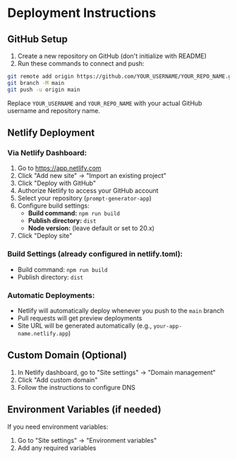 # Deployment Instructions

## GitHub Setup

1. Create a new repository on GitHub (don't initialize with README)
2. Run these commands to connect and push:

```bash
git remote add origin https://github.com/YOUR_USERNAME/YOUR_REPO_NAME.git
git branch -M main
git push -u origin main
```

Replace `YOUR_USERNAME` and `YOUR_REPO_NAME` with your actual GitHub username and repository name.

## Netlify Deployment

### Via Netlify Dashboard:

1. Go to https://app.netlify.com
2. Click "Add new site" → "Import an existing project"
3. Click "Deploy with GitHub"
4. Authorize Netlify to access your GitHub account
5. Select your repository (`prompt-generator-app`)
6. Configure build settings:
   - **Build command:** `npm run build`
   - **Publish directory:** `dist`
   - **Node version:** (leave default or set to 20.x)
7. Click "Deploy site"

### Build Settings (already configured in netlify.toml):
- Build command: `npm run build`
- Publish directory: `dist`

### Automatic Deployments:
- Netlify will automatically deploy whenever you push to the `main` branch
- Pull requests will get preview deployments
- Site URL will be generated automatically (e.g., `your-app-name.netlify.app`)

## Custom Domain (Optional)

1. In Netlify dashboard, go to "Site settings" → "Domain management"
2. Click "Add custom domain"
3. Follow the instructions to configure DNS

## Environment Variables (if needed)

If you need environment variables:
1. Go to "Site settings" → "Environment variables"
2. Add any required variables

